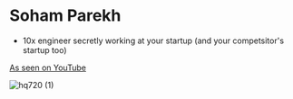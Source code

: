 # Soham Parekh

- 10x engineer secretly working at your startup (and your competsitor's startup too)

[As seen on YouTube](https://www.youtube.com/watch?v=-_6dHIPVoTM)

![hq720 (1)](https://github.com/user-attachments/assets/be46e2fd-37f0-4ad1-9ba4-ddd5316ee431)


